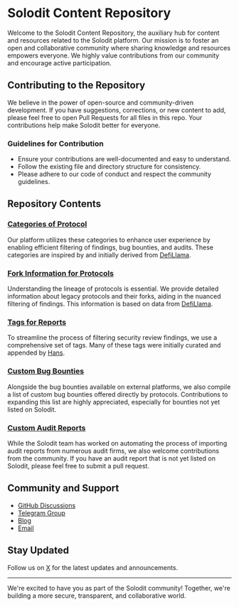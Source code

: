 # Solodit Content Repository

Welcome to the Solodit Content Repository, the auxiliary hub for content and resources related to the Solodit platform.
Our mission is to foster an open and collaborative community where sharing knowledge and resources empowers everyone.
We highly value contributions from our community and encourage active participation.

## Contributing to the Repository

We believe in the power of open-source and community-driven development.
If you have suggestions, corrections, or new content to add, please feel free to open Pull Requests for all files in this repo.
Your contributions help make Solodit better for everyone.

### Guidelines for Contribution
- Ensure your contributions are well-documented and easy to understand.
- Follow the existing file and directory structure for consistency.
- Please adhere to our code of conduct and respect the community guidelines.

## Repository Contents

### [Categories of Protocol](./protocol_categories.md)
Our platform utilizes these categories to enhance user experience by enabling efficient filtering of findings, bug bounties, and audits. These categories are inspired by and initially derived from [DefiLlama](https://defillama.com/categories).

### [Fork Information for Protocols](./forked_protocols.md)
Understanding the lineage of protocols is essential. We provide detailed information about legacy protocols and their forks, aiding in the nuanced filtering of findings. This information is based on data from [DefiLlama](https://defillama.com/forks).

### [Tags for Reports](./report_tags.md)
To streamline the process of filtering security review findings, we use a comprehensive set of tags. Many of these tags were initially curated and appended by [Hans](https://github.com/hans-cyfrin).

### [Custom Bug Bounties](./bug_bounties/custom.md)
Alongside the bug bounties available on external platforms, we also compile a list of custom bug bounties offered directly by protocols. Contributions to expanding this list are highly appreciated, especially for bounties not yet listed on Solodit.

### [Custom Audit Reports](./reports/README.md)
While the Solodit team has worked on automating the process of importing audit reports from numerous audit firms, we also welcome contributions from the community.
If you have an audit report that is not yet listed on Solodit, please feel free to submit a pull request.

## Community and Support

- [GitHub Discussions](https://github.com/orgs/solodit/discussions)
- [Telegram Group](https://t.me/+SEZ0HWPBWn80ODI8)
- [Blog](https://www.cyfrin.io/blog)
- [Email](mailto:support@solodit.xyz)

## Stay Updated

Follow us on [X](https://twitter.com/SoloditOfficial) for the latest updates and announcements.

---

We're excited to have you as part of the Solodit community! Together, we're building a more secure, transparent, and collaborative world.
